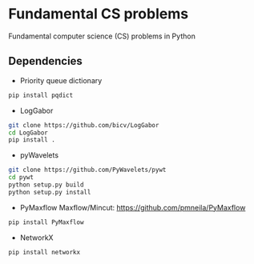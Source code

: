 # Fundamental CS problems
Fundamental computer science (CS) problems in Python

## Dependencies
* Priority queue dictionary
```bash
pip install pqdict
```

* LogGabor
```bash
git clone https://github.com/bicv/LogGabor
cd LogGabor
pip install .
```

* pyWavelets
```bash
git clone https://github.com/PyWavelets/pywt
cd pywt
python setup.py build
python setup.py install
```

* PyMaxflow
Maxflow/Mincut: https://github.com/pmneila/PyMaxflow
```bash
pip install PyMaxflow
```

* NetworkX
```bash
pip install networkx
```
